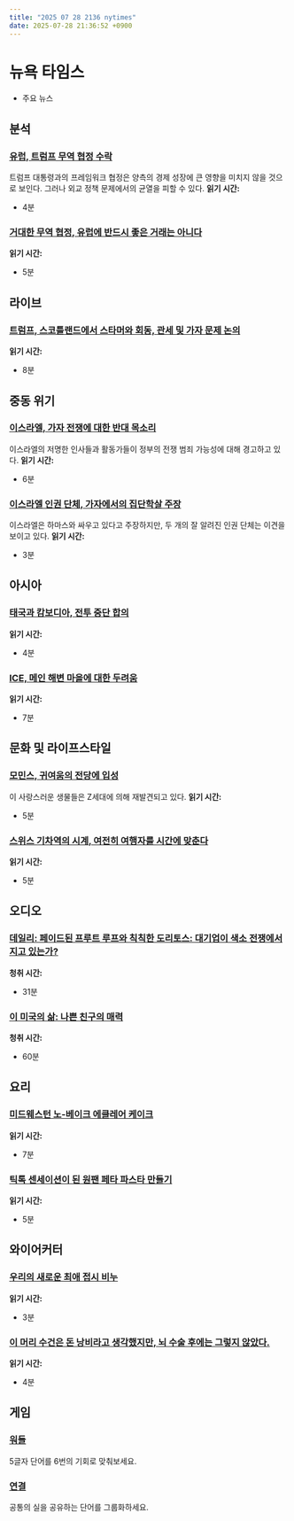 ```yaml
---
title: "2025 07 28 2136 nytimes"
date: 2025-07-28 21:36:52 +0900
---
```


# 뉴욕 타임스
- 주요 뉴스

## 분석

### [유럽, 트럼프 무역 협정 수락](https://www.nytimes.com/2025/07/28/world/europe/europe-trade-deal-trump.html)
  트럼프 대통령과의 프레임워크 협정은 양측의 경제 성장에 큰 영향을 미치지 않을 것으로 보인다. 그러나 외교 정책 문제에서의 균열을 피할 수 있다. **읽기 시간:**
* 4분
### [거대한 무역 협정, 유럽에 반드시 좋은 거래는 아니다](https://www.nytimes.com/2025/07/28/world/europe/eu-trade-deal-trump-tariffs.html)
  **읽기 시간:**
* 5분
## 라이브

### [트럼프, 스코틀랜드에서 스타머와 회동, 관세 및 가자 문제 논의](https://www.nytimes.com/live/2025/07/28/us/trump-news)
  **읽기 시간:**
* 8분
## 중동 위기

### [이스라엘, 가자 전쟁에 대한 반대 목소리](https://www.nytimes.com/2025/07/28/world/middleeast/israel-dissent-war-gaza.html)
  이스라엘의 저명한 인사들과 활동가들이 정부의 전쟁 범죄 가능성에 대해 경고하고 있다. **읽기 시간:**
* 6분
### [이스라엘 인권 단체, 가자에서의 집단학살 주장](https://www.nytimes.com/2025/07/28/world/middleeast/israel-genocide-gaza-rights-groups.html)
  이스라엘은 하마스와 싸우고 있다고 주장하지만, 두 개의 잘 알려진 인권 단체는 이견을 보이고 있다. **읽기 시간:**
* 3분
## 아시아

### [태국과 캄보디아, 전투 중단 합의](https://www.nytimes.com/2025/07/28/world/asia/thailand-cambodia-ceasefire-talks.html)
  **읽기 시간:**
* 4분
### [ICE, 메인 해변 마을에 대한 두려움](https://www.nytimes.com/2025/07/28/travel/maine-wells-ice-immigration-tourism.html)
  **읽기 시간:**
* 7분
## 문화 및 라이프스타일

### [모민스, 귀여움의 전당에 입성](https://www.nytimes.com/2025/07/28/style/moomins-tove-jansson-brooklyn-public-library.html)
  이 사랑스러운 생물들은 Z세대에 의해 재발견되고 있다. **읽기 시간:**
* 5분
### [스위스 기차역의 시계, 여전히 여행자를 시간에 맞춘다](https://www.nytimes.com/2025/07/22/fashion/swiss-railways-clock-mondaine.html)
  **읽기 시간:**
* 5분
## 오디오

### [데일리: 페이드된 프루트 루프와 칙칙한 도리토스: 대기업이 색소 전쟁에서 지고 있는가?](https://www.nytimes.com/2025/07/28/podcasts/the-daily/rfk-jr-food-dyes.html)
  **청취 시간:**
* 31분
### [이 미국의 삶: 나쁜 친구의 매력](https://www.nytimes.com/2025/07/27/podcasts/allure-of-the-mean-friend.html)
  **청취 시간:**
* 60분
## 요리

### [미드웨스턴 노-베이크 에클레어 케이크](https://cooking.nytimes.com/recipes/1025993-eclair-cake)
  **읽기 시간:**
* 7분
### [틱톡 센세이션이 된 원팬 페타 파스타 만들기](https://cooking.nytimes.com/recipes/1022087-one-pan-feta-pasta-with-cherry-tomatoes)
  **읽기 시간:**
* 5분
## 와이어커터

### [우리의 새로운 최애 접시 비누](https://www.nytimes.com/wirecutter/reviews/best-dish-soap/)
  **읽기 시간:**
* 3분
### [이 머리 수건은 돈 낭비라고 생각했지만, 뇌 수술 후에는 그렇지 않았다.](https://www.nytimes.com/wirecutter/reviews/turbie-twist-review/)
  **읽기 시간:**
* 4분
## 게임

### [워들](https://www.nytimes.com/games/wordle/index.html)
  5글자 단어를 6번의 기회로 맞춰보세요.
### [연결](https://www.nytimes.com/games/connections?GAMES_connectionsRollout_1130=1_ConnectionsV2)
  공통의 실을 공유하는 단어를 그룹화하세요.